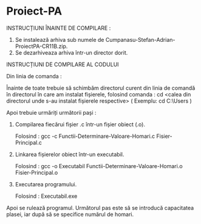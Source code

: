 # Proiect-PA


INSTRUCȚIUNI ÎNAINTE DE COMPILARE :
  
1.  Se instalează arhiva sub numele de Cumpanasu-Stefan-Adrian-ProiectPA-CR11B.zip.
2.  Se dezarhiveaza arhiva într-un director dorit.

  INSTRUCȚIUNI DE COMPILARE AL CODULUI 

   Din linia de comanda :

   Înainte de toate trebuie să schimbăm directorul curent din linia de comandă în directorul în care am instalat fișierele,
   folosind comanda : 
   cd <calea din directorul unde s-au instalat fișierele respective> ( Exemplu: cd C:\Users )

  Apoi trebuie urmăriți următorii pași : 
   
1. Compilarea fiecărui fișier .c într-un fișier obiect (.o).

   Folosind : gcc -c Functii-Determinare-Valoare-Homari.c Fisier-Principal.c

3. Linkarea fișierelor obiect într-un executabil.

   Folosind : gcc -o Executabil Functii-Determinare-Valoare-Homari.o Fisier-Principal.o

5. Executarea programului.

    Folosind : Executabil.exe


Apoi se rulează programul.
Următorul pas este să se introducă capacitatea plasei, iar după să se specifice numărul de homari. 
